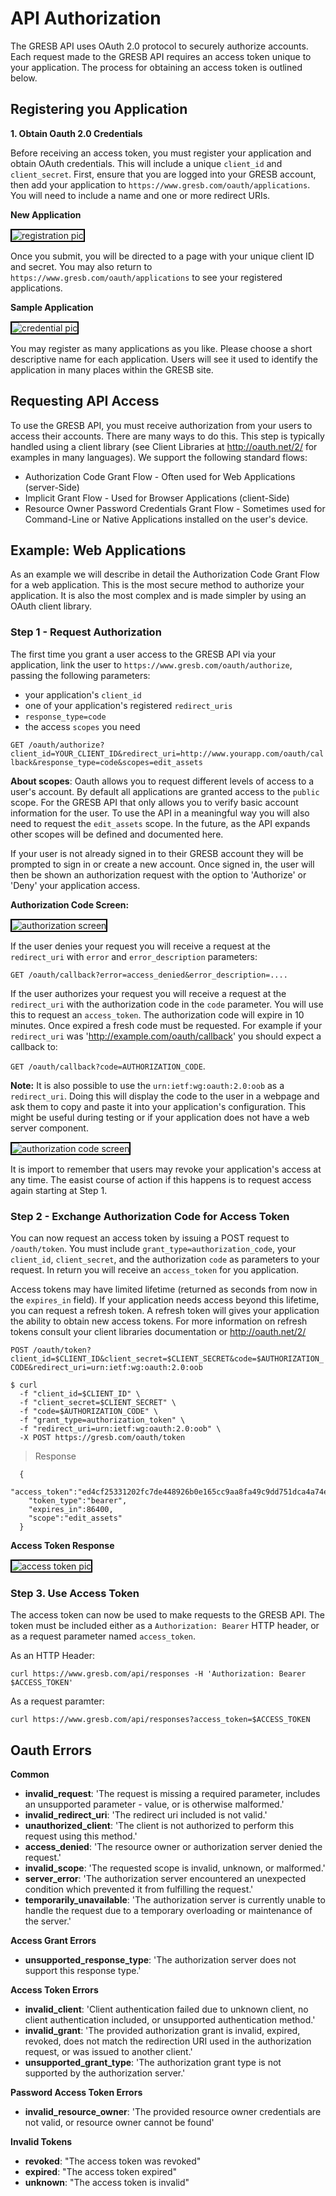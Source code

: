 # API Authorization

The GRESB API uses OAuth 2.0 protocol to securely authorize accounts. Each request made to the GRESB API requires an access token unique to your application. The process for obtaining an access token is outlined below.


## Registering you Application

**1. Obtain Oauth 2.0 Credentials**

Before receiving an access token, you must register your application and obtain OAuth credentials.  This will include a unique `client_id` and `client_secret`.  First, ensure that you are logged into your GRESB account, then add your application to `https://www.gresb.com/oauth/applications`.  You will need to include a name and one or more redirect URIs.

**New Application**

<img src="images/oauth_pictures/register.png" alt="registration pic" style="border:2px solid black">

Once you submit, you will be directed to a page with your unique client ID and secret. You may also return to `https://www.gresb.com/oauth/applications` to see your registered applications.

**Sample Application**

<img src="images/oauth_pictures/credential.png" alt="credential pic" style="border:2px solid black">

You may register as many applications as you like. Please choose a short descriptive name for each application. Users will see it used to identify the application in many places within the GRESB site.

## Requesting API Access

To use the GRESB API, you must receive authorization from your users to access their accounts.  There are many ways to do this.  This step is typically handled using a client library (see Client Libraries at <a href='http://oauth.net/2/'>http://oauth.net/2/</a> for examples in many languages). We support the following standard flows:

* Authorization Code Grant Flow - Often used for Web Applications (server-Side)
* Implicit Grant Flow - Used for Browser Applications (client-Side)
* Resource Owner Password Credentials Grant Flow - Sometimes used for Command-Line or Native Applications installed on the user's device.


## Example: Web Applications

As an example we will describe in detail the Authorization Code Grant Flow for a web application. This is the most secure method to authorize your application. It is also the most complex and is made simpler by using an OAuth client library.

### Step 1 - Request Authorization

The first time you grant a user access to the GRESB API via your application, link the user to `https://www.gresb.com/oauth/authorize`, passing the following parameters:

* your application's `client_id`
* one of your application's registered `redirect_uris`
* `response_type=code`
* the access `scopes` you need

`GET /oauth/authorize?client_id=YOUR_CLIENT_ID&redirect_uri=http://www.yourapp.com/oauth/callback&response_type=code&scopes=edit_assets`

**About scopes**: Oauth allows you to request different levels of access to a user's account. By default all applications are granted access to the `public` scope. For the GRESB API that only allows you to verify basic account information for the user. To use the API in a meaningful way you will also need to request the `edit_assets` scope. In the future, as the API expands other scopes will be defined and documented here.

If your user is not already signed in to their GRESB account they will be prompted to sign in or create a new account. Once signed in, the user will then be shown an authorization request with the option to 'Authorize' or 'Deny' your application access.

**Authorization Code Screen:**

<img src="images/oauth_pictures/authorize.png" alt="authorization screen" style="border:2px solid black">

If the user denies your request you will receive a request at the `redirect_uri` with `error` and `error_description` parameters:

`GET /oauth/callback?error=access_denied&error_description=....`

If the user authorizes your request you will receive a request at the `redirect_uri` with the authorization code in the `code` parameter. You will use this to request an `access_token`.  The authorization code will expire in 10 minutes. Once expired a fresh code must be requested. For example if your `redirect_uri` was 'http://example.com/oauth/callback' you should expect a callback to:

`GET /oauth/callback?code=AUTHORIZATION_CODE`.

**Note:** It is also possible to use the `urn:ietf:wg:oauth:2.0:oob` as a `redirect_uri`. Doing this will display the code to the user in a webpage and ask them to copy and paste it into your application's configuration. This might be useful during testing or if your application does not have a web server component.

<img src="images/oauth_pictures/code.png" alt="authorization code screen" style="border:2px solid black">

It is import to remember that users may revoke your application's access at any time. The easist course of action if this happens is to request access again starting at Step 1.

### Step 2 - Exchange Authorization Code for Access Token

You can now request an access token by issuing a POST request to `/oauth/token`.  You must include `grant_type=authorization_code`, your `client_id`, `client_secret`, and the authorization `code` as parameters to your request.  In return you will receive an `access_token` for you application.

Access tokens may have limited lifetime (returned as seconds from now in the `expires_in` field). If your application needs access beyond this lifetime, you can request a refresh token.  A refresh token will gives your application the ability to obtain new access tokens. For more information on refresh tokens consult your client libraries documentation or <a href='http://oauth.net/2/'>http://oauth.net/2/</a>

`POST /oauth/token?client_id=$CLIENT_ID&client_secret=$CLIENT_SECRET&code=$AUTHORIZATION_CODE&redirect_uri=urn:ietf:wg:oauth:2.0:oob`

```shell
$ curl
  -f "client_id=$CLIENT_ID" \
  -f "client_secret=$CLIENT_SECRET" \
  -f "code=$AUTHORIZATION_CODE" \
  -f "grant_type=authorization_token" \
  -f "redirect_uri=urn:ietf:wg:oauth:2.0:oob" \
  -X POST https://gresb.com/oauth/token
```

> Response

```shell
  {
    "access_token":"ed4cf25331202fc7de448926b0e165cc9aa8fa49c9dd751dca4a74e39a6acdf4",
    "token_type":"bearer",
    "expires_in":86400,
    "scope":"edit_assets"
  }
```

**Access Token Response**

<img src="images/oauth_pictures/access.jpg" alt="access token pic" style="border:2px solid black">


### Step 3. Use Access Token

The access token can now be used to make requests to the GRESB API.  The token must be included either as a `Authorization: Bearer` HTTP header, or as a request parameter named `access_token`.

As an HTTP Header:

`curl https://www.gresb.com/api/responses -H 'Authorization: Bearer $ACCESS_TOKEN'`

As a request paramter:

`curl https://www.gresb.com/api/responses?access_token=$ACCESS_TOKEN`


## Oauth Errors

**Common**

* **invalid_request**: 'The request is missing a required parameter, includes an unsupported parameter - value, or is otherwise malformed.'
* **invalid_redirect_uri**: 'The redirect uri included is not valid.'
* **unauthorized_client**: 'The client is not authorized to perform this request using this method.'
* **access_denied**: 'The resource owner or authorization server denied the request.'
* **invalid_scope**: 'The requested scope is invalid, unknown, or malformed.'
* **server_error**: 'The authorization server encountered an unexpected condition which prevented it from fulfilling the request.'
* **temporarily_unavailable**: 'The authorization server is currently unable to handle the request due to a temporary overloading or maintenance of the server.'

**Access Grant Errors**

* **unsupported_response_type**: 'The authorization server does not support this response type.'

**Access Token Errors**

* **invalid_client**: 'Client authentication failed due to unknown client, no client authentication included, or unsupported authentication method.'
* **invalid_grant**: 'The provided authorization grant is invalid, expired, revoked, does not match the redirection URI used in the authorization request, or was issued to another client.'
* **unsupported_grant_type**: 'The authorization grant type is not supported by the authorization server.'

**Password Access Token Errors**

* **invalid_resource_owner**: 'The provided resource owner credentials are not valid, or resource owner cannot be found'

**Invalid Tokens**

* **revoked**: "The access token was revoked"
* **expired**: "The access token expired"
* **unknown**: "The access token is invalid"